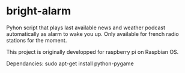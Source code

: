 bright-alarm
============

Pyhon script that plays last available news and weather podcast automatically as alarm to wake you up.
Only available for french radio stations for the moment.

This project is originally developped for raspberry pi on Raspbian OS.

Dependancies:
sudo apt-get install python-pygame